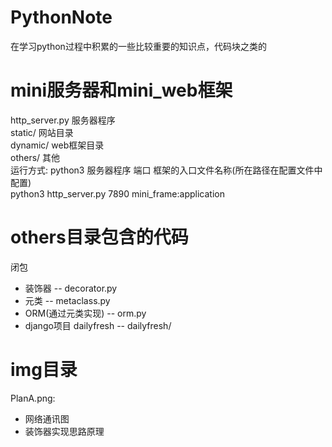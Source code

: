 # PythonNote
在学习python过程中积累的一些比较重要的知识点，代码块之类的

# mini服务器和mini_web框架
http_server.py 服务器程序<br/>
static/        网站目录<br/>
dynamic/       web框架目录<br/>
others/        其他<br/>
运行方式:   python3 服务器程序       端口   框架的入口文件名称(所在路径在配置文件中配置)<br/>
            python3 http_server.py  7890   mini_frame:application
            
# others目录包含的代码
闭包<br/>
+ 装饰器 -- decorator.py<br/>
+ 元类 -- metaclass.py<br/>
+ ORM(通过元类实现) -- orm.py<br/>
+ django项目 dailyfresh -- dailyfresh/

# img目录
PlanA.png:<br/>
+ 网络通讯图
+ 装饰器实现思路原理